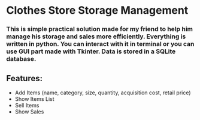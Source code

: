 # Clothes Store Storage Management

### This is simple practical solution made for my friend to help him manage his storage and sales more efficiently. Everything is written in python. You can interact with it in terminal or you can use GUI part made with Tkinter. Data is stored in a SQLite database.

## Features:
- Add Items (name, category, size, quantity, acquisition cost, retail price)
- Show Items List
- Sell Items
- Show Sales


